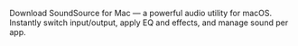 Download SoundSource for Mac — a powerful audio utility for macOS. Instantly switch input/output, apply EQ and effects, and manage sound per app.

